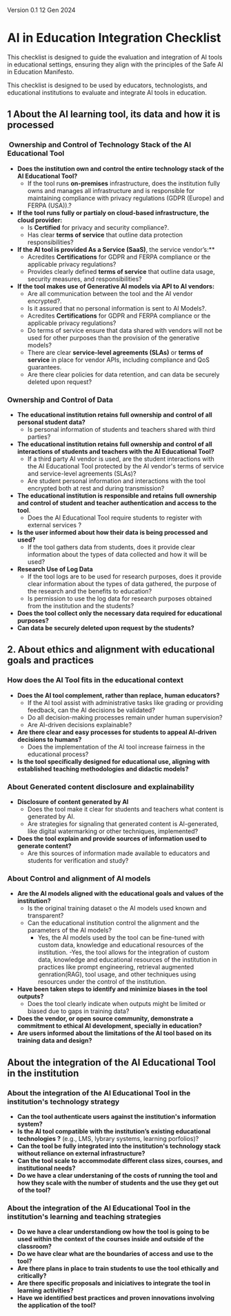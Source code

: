 
Version 0.1 12 Gen 2024 

# AI in Education Integration Checklist

This checklist is designed to guide the evaluation and integration of AI tools in educational settings, ensuring they align with the principles of the Safe AI in Education Manifesto.

This checklist is designed to be used by educators, technologists, and educational institutions to evaluate and integrate AI tools in education.

## 1 About the AI learning tool, its data and how it is processed  

###  Ownership and Control of Technology Stack of the AI Educational Tool

- **Does the institution own and control the entire technology stack of the AI Educational Tool?**
  - If the tool runs **on-premises** infrastructure, does the institution fully owns and manages all infrastructure and is responsible for maintaining compliance with privacy regulations (GDPR (Europe) and FERPA (USA)).?
- **If the tool runs fully or partialy on **cloud-based** infrastructure, the cloud provider:**
  - Is **Certified** for privacy and security compliance?.
  - Has clear **terms of service** that outline data protection responsibilities?
- **If the AI tool is provided **As a Service** (SaaS)**, the service vendor’s:**
  - Acredites **Certifications** for GDPR and FERPA compliance or the applicable privacy regulations?
  - Provides clearly defined **terms of service** that outline data usage, security measures, and responsibilities?
- **If the tool makes use of Generative AI models via API to AI vendors:**
  - Are all communication between the tool and the AI vendor encrypted?.  
  - Is it assured that no personal information is sent to AI Models?.
  - Acredites **Certifications** for GDPR and FERPA compliance or the applicable privacy regulations?
  - Do terms of service ensure that data shared with vendors will not be used for other purposes than the provision of the generative models?
  - There are clear **service-level agreements (SLAs)** or **terms of service** in place for vendor APIs, including compliance and QoS guarantees.
  - Are there clear policies for data retention, and can data be securely deleted upon request?

### **Ownership and Control of Data**

- **The educational institution retains full ownership and control of all personal student data?**
  - Is personal information of students and teachers shared with third parties?
- **The educational institution retains full ownership and control of all interactions of students and teachers with the AI Educational Tool?**
  - If a third party AI vendor is used, are the student interactions with the AI Educational Tool protected by the AI vendor's terms of service and service-level agreements (SLAs)?
  - Are student personal information and interactions with the tool encrypted both at rest and during transmission?
- **The educational institution is responsible and retains full ownership and control of student and teacher authentication and access to the tool**.
  - Does the AI Educational Tool require students to register with external services ?
- **Is the user informed about how their data is being processed and used?**  
  - If the tool gathers data from students, does it provide clear information about the types of data collected and how it will be used?
- **Research Use of Log Data**  
  - If the tool logs are to be used for research purposes, does it provide clear information about the types of data gathered, the purpose of the research and the benefits to education?
  - Is permission to use the log data for research purposes obtained from the institution and the students?
- **Does the tool collect only the necessary data required for educational purposes?**
- **Can data be securely deleted upon request by the students?**

## 2. About ethics and alignment with educational goals and practices

### How does the AI Tool fits in the educational context

- **Does the AI tool complement, rather than replace, human educators?**
  - If the AI tool assist with administrative tasks like grading or providing feedback, can the AI decisions be validated?
  - Do all decision-making processes remain under human supervision?
  - Are AI-driven decisions explainable?
- **Are there clear and easy processes for students to appeal AI-driven decisions to humans?**
  - Does the implementation of the AI tool increase fairness in the educational process?
- **Is the tool specifically designed for educational use, aligning with established teaching methodologies and didactic models?**

### About Generated content disclosure and explainability

- **Disclosure of content generated by AI**
  - Does the tool make it clear for students and teachers what content is generated by AI.
  - Are strategies for signaling that generated content is AI-generated, like digital watermarking or other techniques, implemented?
- **Does the tool explain and provide sources of information used to generate content?**
  - Are this sources of information made available to educators and students for verification and study?

### About Control and alignment of AI models

- **Are the AI models aligned with the educational goals and values of the institution?**
  - Is the original training dataset o the AI models used known and transparent?
  - Can the educational institution control the alignment and the parameters of the AI models?
    - Yes, the AI models used by the tool can be fine-tuned with custom data, knowledge and educational resources of the institution.
    -Yes, the tool allows for the integration of custom data, knowledge and educational resources of the institution in practices like prompt engineering, retrieval augmented genration(RAG), tool usage, and other techniques using resources under the control of the institution.
- **Have been taken steps to identify and minimize biases in the tool outputs?**
  - Does the tool clearly indicate when outputs might be limited or biased due to gaps in training data?
- **Does the vendor, or open source community, demonstrate a commitment to ethical AI development, specially in education?**
- **Are users informed about the limitations of the AI tool based on its training data and design?**

## About the integration of the AI Educational Tool in the institution

### About the integration of the AI Educational Tool in the institution's technology strategy

- **Can the tool authenticate users against the institution's information system?**
- **Is the AI tool compatible with the institution’s existing educational technologies ?** (e.g., LMS, lybrary systems, learning porfolios)?
- **Can the tool be fully integrated into the institution's technology stack without reliance on external infrastructure?**
- **Can the tool scale to accommodate different class sizes, courses, and institutional needs?**
- **Do we have a clear understaning of the costs of running the tool and how they scale with the number of students and the use they get out of the tool?**  

### About the integration of the AI Educational Tool in the institution's learning and teaching strategies

- **Do we have a clear understandiong ow how the tool is going to be used within the context of the courses inside and outside of the classroom?**
- **Do we have clear what are the boundaries of access and use to the tool?** 
- **Are there plans in place to train students to use the tool ethically and critically?**
- **Are there specific proposals and iniciatives to integrate the tool in learning activities?**
- **Have we identified best practices and proven innovations involving the application of the tool?** 
